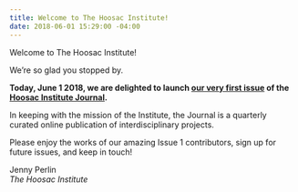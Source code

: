 ```yaml
---
title: Welcome to The Hoosac Institute!
date: 2018-06-01 15:29:00 -04:00
---
```


Welcome to The Hoosac Institute!

We’re so glad you stopped by.

**Today, June 1 2018, we are delighted to launch [our very first issue](/journal/1) of the [Hoosac Institute Journal](/journal).**

In keeping with the mission of the Institute, the Journal is a quarterly curated online publication of interdisciplinary projects.

Please enjoy the works of our amazing Issue 1 contributors, sign up for future issues, and keep in touch!

Jenny Perlin  
_The Hoosac Institute_